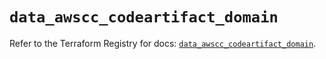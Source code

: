 # `data_awscc_codeartifact_domain`

Refer to the Terraform Registry for docs: [`data_awscc_codeartifact_domain`](https://registry.terraform.io/providers/hashicorp/awscc/0.70.0/docs/data-sources/codeartifact_domain).
